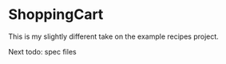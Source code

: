 # ShoppingCart

This is my slightly different take on the example recipes project.

Next todo:
spec files